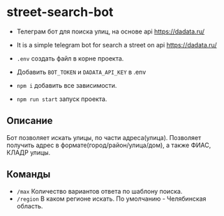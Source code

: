# street-search-bot

- Телеграм бот для поиска улиц, на основе api https://dadata.ru/
- It is a simple telegram bot for search a street on api https://dadata.ru/

- `.env` создать файл в корне проекта.
- Добавить `BOT_TOKEN` и `DADATA_API_KEY` в .env
- `npm i` добавить все зависимости.
- `npm run start` запуск проекта.

## Описание

Бот позволяет искать улицы, по части адреса(улица). Позволяет получить адрес в формате(город/район/улица/дом), а также ФИАС, КЛАДР улицы.

## Команды

- `/max` Количество вариантов ответа по шаблону поиска.
- `/region` В каком регионе искать. По умолчанию - Челябинская область.
